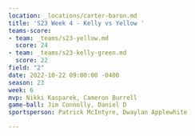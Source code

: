 ```yaml
---
location: _locations/carter-baron.md
title: 'S23 Week 4 - Kelly vs Yellow '
teams-score:
- team: _teams/s23-yellow.md
  score: 24
- team: _teams/s23-kelly-green.md
  score: 22
field: "2"
date: 2022-10-22 09:00:00 -0400
season: 23
week: 6
mvp: Nikki Kasparek, Cameron Burrell
game-ball: Jim Connolly, Daniel D
sportsperson: Patrick McIntyre, Dwaylan Applewhite

---
```

